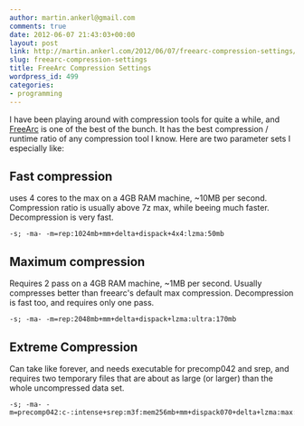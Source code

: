 ```yaml
---
author: martin.ankerl@gmail.com
comments: true
date: 2012-06-07 21:43:03+00:00
layout: post
link: http://martin.ankerl.com/2012/06/07/freearc-compression-settings/
slug: freearc-compression-settings
title: FreeArc Compression Settings
wordpress_id: 499
categories:
- programming
---
```


I have been playing around with compression tools for quite a while, and [FreeArc](http://freearc.org/Download-Alpha.aspx) is one of the best of the bunch. It has the best compression / runtime ratio of any compression tool I know. Here are two parameter sets I especially like:



## Fast compression


uses 4 cores to the max on a 4GB RAM machine, ~10MB per second. Compression ratio is usually above 7z max, while beeing much faster. Decompression is very fast.

    
    -s; -ma- -m=rep:1024mb+mm+delta+dispack+4x4:lzma:50mb





## Maximum compression


Requires 2 pass on a 4GB RAM machine, ~1MB per second. Usually compresses better than freearc's default max compression. Decompression is fast too, and requires only one pass.

    
    -s; -ma- -m=rep:2048mb+mm+delta+dispack+lzma:ultra:170mb






## Extreme Compression


Can take like forever, and needs executable for precomp042 and srep, and requires two temporary files that are about as large (or larger) than the whole uncompressed data set.

    
    -s; -ma- -m=precomp042:c-:intense+srep:m3f:mem256mb+mm+dispack070+delta+lzma:max:512mb
